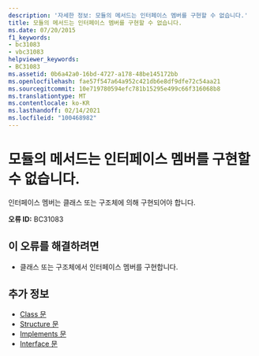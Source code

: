```yaml
---
description: '자세한 정보: 모듈의 메서드는 인터페이스 멤버를 구현할 수 없습니다.'
title: 모듈의 메서드는 인터페이스 멤버를 구현할 수 없습니다.
ms.date: 07/20/2015
f1_keywords:
- bc31083
- vbc31083
helpviewer_keywords:
- BC31083
ms.assetid: 0b6a42a0-16bd-4727-a178-48be145172bb
ms.openlocfilehash: fae57f547a64a952c421db6e8df9dfe72c54aa21
ms.sourcegitcommit: 10e719780594efc781b15295e499c66f316068b8
ms.translationtype: MT
ms.contentlocale: ko-KR
ms.lasthandoff: 02/14/2021
ms.locfileid: "100468982"
---
```

# <a name="methods-in-a-module-cannot-implement-interface-members"></a>모듈의 메서드는 인터페이스 멤버를 구현할 수 없습니다.

인터페이스 멤버는 클래스 또는 구조체에 의해 구현되어야 합니다.  
  
 **오류 ID:** BC31083  
  
## <a name="to-correct-this-error"></a>이 오류를 해결하려면  
  
- 클래스 또는 구조체에서 인터페이스 멤버를 구현합니다.  
  
## <a name="see-also"></a>추가 정보

- [Class 문](../language-reference/statements/class-statement.md)
- [Structure 문](../language-reference/statements/structure-statement.md)
- [Implements 문](../language-reference/statements/implements-statement.md)
- [Interface 문](../language-reference/statements/interface-statement.md)
